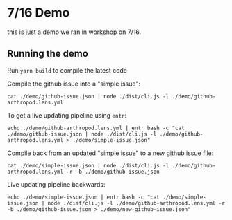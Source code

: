 # 7/16 Demo

this is just a demo we ran in workshop on 7/16.

## Running the demo

Run `yarn build` to compile the latest code

Compile the github issue into a "simple issue":

`cat ./demo/github-issue.json | node ./dist/cli.js -l ./demo/github-arthropod.lens.yml`

To get a live updating pipeline using `entr`:

`echo ./demo/github-arthropod.lens.yml | entr bash -c "cat ./demo/github-issue.json | node ./dist/cli.js -l ./demo/github-arthropod.lens.yml > ./demo/simple-issue.json"`

Compile back from an updated "simple issue" to a new github issue file:

`cat ./demo/simple-issue.json | node ./dist/cli.js -l ./demo/github-arthropod.lens.yml -r -b ./demo/github-issue.json`

Live updating pipeline backwards:

`echo ./demo/simple-issue.json | entr bash -c "cat ./demo/simple-issue.json | node ./dist/cli.js -l ./demo/github-arthropod.lens.yml -r -b ./demo/github-issue.json > ./demo/new-github-issue.json"`
